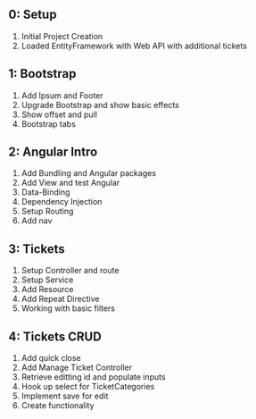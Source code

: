 ## 0: Setup
1. Initial Project Creation
2. Loaded EntityFramework with Web API with additional tickets

## 1: Bootstrap
1. Add Ipsum and Footer
2. Upgrade Bootstrap and show basic effects
3. Show offset and pull
4. Bootstrap tabs

## 2: Angular Intro
1. Add Bundling and Angular packages
2. Add View and test Angular
3. Data-Binding
4. Dependency Injection
5. Setup Routing
6. Add nav

## 3: Tickets
1. Setup Controller and route
2. Setup Service
3. Add Resource
4. Add Repeat Directive
5. Working with basic filters

## 4: Tickets CRUD
1. Add quick close
2. Add Manage Ticket Controller
3. Retrieve editting id and populate inputs
4. Hook up select for TicketCategories
5. Implement save for edit
6. Create functionality